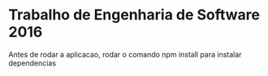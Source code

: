 # Trabalho de Engenharia de Software 2016

Antes de rodar a aplicacao, rodar o comando npm install para instalar dependencias
